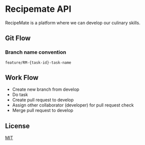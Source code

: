 # Recipemate API
RecipeMate is a platform where we can develop our culinary skills.

## Git Flow
### Branch name convention
```
feature/RM-{task-id}-task-name
```

## Work Flow
- Create new branch from develop
- Do task
- Create pull request to develop
- Assign other collaborator (developer) for pull request check
- Merge pull request to develop

## License
[MIT](https://choosealicense.com/licenses/mit/)